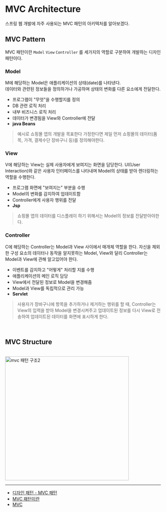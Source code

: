 # MVC Architecture <Badge text="song" />

스프링 웹 개발에 자주 사용되는 MVC 패턴의 아키텍처를 알아보겠다.


## MVC Pattern

MVC 패턴이란  <code>Model</code> <code>View</code> <code>Controller</code> 를 세가지의 역할로 구분하여 개발하는 디자인패턴이다.

### Model

M에 해당하는 Model은 애플리케이션의 상태(date)를 나타낸다.   
데이터와 관련된 정보들을 정의하거나 가공하며 상태의 변화를 다른 요소에게 전달한다.   


- 프로그램이 "무엇"을 수행할지를 정의   
- DB 관련 로직 처리   
- 내부 비즈니스 로직 처리   
- 데이터가 변경됨을 View와 Controller에 전달   
- **java Beans**  
 

> 예시로 쇼핑몰 앱의 개발을 목표한다 가정한다면 제일 먼저 쇼핑몰의 데이터(품목, 가격, 결제수단 장바구니 등)를 정의해야한다.

### View

V에 해당하는 View는 실제 사용자에게 보여지는 화면을 담당한다. UI(User Interaction)와 같은 사용자 인터페이스를 나타내며 Model의 상태를 받아 렌더링하는 역할을 수행한다.


- 프로그램 화면에 "보여지는" 부분을 수행
- Model의 변화를 감지하여 업데이트함
- Controller에게 사용자 행위를 전달
- **Jsp**   


> 쇼핑몰 앱의 데이터를 디스플레이 하기 위해서는 Model의 정보를 전달받아야한다.
 

### Controller

C에 해당하는 Controller는 Model과 View 사이에서 매개체 역할을 한다.
자신을 제외한 구성 요소의 데이터나 동작을 알지못하는 Model, View와 달리 Controller는 Model과 View에 관해 알고있어야 한다.


- 이벤트를 감지하고 "어떻게" 처리할 지를 수행
- 애플리케이션의 메인 로직 담당
- View에서 전달된 정보로 Model을 변경해줌
- Model과 View를 독립적으로 관리 가능
- **Servlet**   
 

> 사용자가 장바구니에 항목을 추가하거나 제거하는 행위를 할 때, Controller는 View의 입력을 받아 Model을 변경시켜주고 업데이트된 정보를 다시 View로 전송하여 업데이트된 데이터를 화면에 표시하게 한다.


<br>   


## MVC Structure


<br>
<img src="https://mdn.mozillademos.org/files/16042/model-view-controller-light-blue.png" alt="mvc 패턴 구조2" height="400px" />  
<br>



---
- [디자인 패턴 - MVC 패턴](https://medium.com/@jang.wangsu/%EB%94%94%EC%9E%90%EC%9D%B8%ED%8C%A8%ED%84%B4-mvc-%ED%8C%A8%ED%84%B4%EC%9D%B4%EB%9E%80-1d74fac6e256)
- [MVC 패턴이란](https://m.blog.naver.com/jhc9639/220967034588)
- [MVC](https://developer.mozilla.org/ko/docs/Glossary/MVC)







